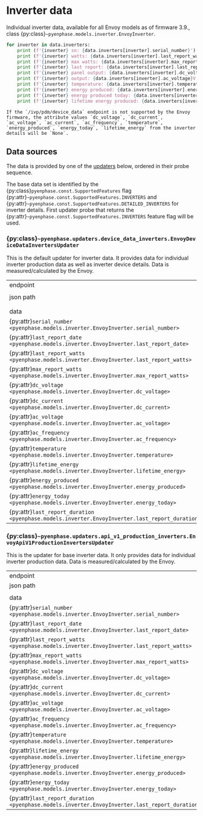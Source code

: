 # Inverter data

Individual inverter data, available for all Envoy models as of firmware 3.9., class {py:class}`~pyenphase.models.inverter.EnvoyInverter`.

```python
for inverter in data.inverters:
    print (f'{inverter} sn: {data.inverters[inverter].serial_number}')
    print (f'{inverter} watts: {data.inverters[inverter].last_report_watts}')
    print (f'{inverter} max watts: {data.inverters[inverter].max_report_watts}')
    print (f'{inverter} last report: {data.inverters[inverter].last_report_date}')
    print (f'{inverter} panel output: {data.inverters[inverter].dc_voltage}V @ {data.inverters[inverter].dc_current}A')
    print (f'{inverter} output: {data.inverters[inverter].ac_voltage}V @ {data.inverters[inverter].ac_current}A {data.inverters[inverter].ac_frequency}Hz')
    print (f'{inverter} temperature: {data.inverters[inverter].temperature}°C')
    print (f'{inverter} energy produced: {data.inverters[inverter].energy_produced} mWh')
    print (f'{inverter} energy produced today: {data.inverters[inverter].energy_today} Wh')
    print (f'{inverter} lifetime energy produced: {data.inverters[inverter].lifetime_energy} Wh')
```

```{note}
If the `/ivp/pdm/device_data` endpoint is not supported by the Envoy firmware, the attribute values `dc_voltage`, `dc_current`, `ac_voltage`, `ac_current`, `ac_frequency`, `temperature`, `energy_produced`, `energy_today`, `lifetime_energy` from the inverter details will be `None`.
```

## Data sources

The data is provided by one of the [updaters](updaters.md) below, ordered in their probe sequence.

The base data set is identified by the {py:class}`pyenphase.const.SupportedFeatures` flag {py:attr}`~pyenphase.const.SupportedFeatures.INVERTERS` and {py:attr}`~pyenphase.const.SupportedFeatures.DETAILED_INVERTERS` for inverter details. First updater probe that returns the {py:attr}`~pyenphase.const.SupportedFeatures.INVERTERS` feature flag will be used.

### {py:class}`~pyenphase.updaters.device_data_inverters.EnvoyDeviceDataInvertersUpdater`

This is the default updater for inverter data. It provides data for individual inverter production data as well as inverter device details. Data is measured/calculated by the Envoy.

|                                                                                                |                                                              |     |
| ---------------------------------------------------------------------------------------------- | ------------------------------------------------------------ | --- |
| endpoint                                                                                       | [`/ivp/pdm/device_data`](endpoint_json.md#ivppdmdevice_data) |     |
| json path                                                                                      | `[?(@.devName=='pcu')]`                                      |     |
|                                                                                                |                                                              |     |
| data                                                                                           | json node                                                    | uom |
| {py:attr}`serial_number <pyenphase.models.inverter.EnvoyInverter.serial_number>`               | serial_number                                                |     |
| {py:attr}`last_report_date <pyenphase.models.inverter.EnvoyInverter.last_report_date>`         | last_report_date                                             |     |
| {py:attr}`last_report_watts <pyenphase.models.inverter.EnvoyInverter.last_report_watts>`       | last_report_watts                                            | W   |
| {py:attr}`max_report_watts <pyenphase.models.inverter.EnvoyInverter.max_report_watts>`         | max_report_watts                                             | W   |
| {py:attr}`dc_voltage <pyenphase.models.inverter.EnvoyInverter.dc_voltage>`                     | dc_voltage                                                   | V   |
| {py:attr}`dc_current <pyenphase.models.inverter.EnvoyInverter.dc_current>`                     | dc_current                                                   | A   |
| {py:attr}`ac_voltage <pyenphase.models.inverter.EnvoyInverter.ac_voltage>`                     | ac_voltage                                                   | V   |
| {py:attr}`ac_frequency <pyenphase.models.inverter.EnvoyInverter.ac_frequency>`                 | ac_frequency                                                 | Hz  |
| {py:attr}`temperature <pyenphase.models.inverter.EnvoyInverter.temperature>`                   | temperature                                                  | C   |
| {py:attr}`lifetime_energy <pyenphase.models.inverter.EnvoyInverter.lifetime_energy>`           | lifetime_energy                                              | Wh  |
| {py:attr}`energy_produced <pyenphase.models.inverter.EnvoyInverter.energy_produced>`           | energy_produced                                              | Wh  |
| {py:attr}`energy_today <pyenphase.models.inverter.EnvoyInverter.energy_today>`                 | energy_today                                                 | Wh  |
| {py:attr}`last_report_duration <pyenphase.models.inverter.EnvoyInverter.last_report_duration>` | last_report_duration                                         | s   |

### {py:class}`~pyenphase.updaters.api_v1_production_inverters.EnvoyApiV1ProductionInvertersUpdater`

This is the updater for base inverter data. It only provides data for individual inverter production data. Data is measured/calculated by the Envoy.

|                                                                                                |                                                                             |     |
| ---------------------------------------------------------------------------------------------- | --------------------------------------------------------------------------- | --- |
| endpoint                                                                                       | [`/api/v1/production/inverters`](endpoint_json.md#apiv1productioninverters) |     |
| json path                                                                                      | $                                                                           |     |
|                                                                                                |                                                                             |     |
| data                                                                                           | json node                                                                   | uom |
| {py:attr}`serial_number <pyenphase.models.inverter.EnvoyInverter.serial_number>`               | serial_number                                                               |     |
| {py:attr}`last_report_date <pyenphase.models.inverter.EnvoyInverter.last_report_date>`         | last_report_date                                                            |     |
| {py:attr}`last_report_watts <pyenphase.models.inverter.EnvoyInverter.last_report_watts>`       | last_report_watts                                                           | W   |
| {py:attr}`max_report_watts <pyenphase.models.inverter.EnvoyInverter.max_report_watts>`         | max_report_watts                                                            | W   |
| {py:attr}`dc_voltage <pyenphase.models.inverter.EnvoyInverter.dc_voltage>`                     | not available                                                               |     |
| {py:attr}`dc_current <pyenphase.models.inverter.EnvoyInverter.dc_current>`                     | not available                                                               |     |
| {py:attr}`ac_voltage <pyenphase.models.inverter.EnvoyInverter.ac_voltage>`                     | not available                                                               |     |
| {py:attr}`ac_frequency <pyenphase.models.inverter.EnvoyInverter.ac_frequency>`                 | not available                                                               |     |
| {py:attr}`temperature <pyenphase.models.inverter.EnvoyInverter.temperature>`                   | not available                                                               |     |
| {py:attr}`lifetime_energy <pyenphase.models.inverter.EnvoyInverter.lifetime_energy>`           | not available                                                               |     |
| {py:attr}`energy_produced <pyenphase.models.inverter.EnvoyInverter.energy_produced>`           | not available                                                               |     |
| {py:attr}`energy_today <pyenphase.models.inverter.EnvoyInverter.energy_today>`                 | not available                                                               |     |
| {py:attr}`last_report_duration <pyenphase.models.inverter.EnvoyInverter.last_report_duration>` | not available                                                               |     |
